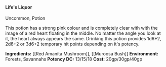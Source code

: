 #### Life's Liquor
Uncommon, Potion

This potion has a strong pink colour and is completely clear with with the image of a red heart floating in the middle. No matter the angle you look at it, the heart always appears the same. Drinking this potion provides 1d6+2, 2d6+2 or 3d6+2 temporary hit points depending on it's potency.

**Ingredients:** [[Red Amanita Mushroom]], [[Muroosa Bush]]
**Environment:** Forests, Savannahs
**Potency DC:** 13/15/18
**Cost:** 20gp/30gp/40gp
